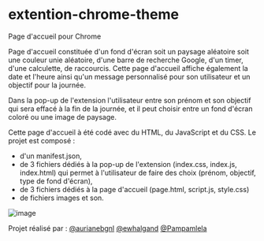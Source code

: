 # extention-chrome-theme

Page d'accueil pour Chrome

Page d'accueil constituée d'un fond d'écran soit un paysage aléatoire soit une couleur unie aléatoire, d'une barre de recherche Google, d'un timer, d'une calculette, de raccourcis. Cette page d'accueil affiche également la date et l'heure ainsi qu'un message personnalisé pour son utilisateur et un objectif pour la journée. 

Dans la pop-up de l'extension l'utilisateur entre son prénom et son objectif qui sera effacé à la fin de la journée, et il peut choisir entre un fond d'écran coloré ou une image de paysage.

Cette page d'accueil à été codé avec du HTML, du JavaScript et du CSS. Le projet est composé :
- d'un manifest.json, 
- de 3 fichiers dédiés à la pop-up de l'extension (index.css, index.js, index.html) qui permet à l'utilisateur de faire des choix (prénom, objectif, type de fond d'écran),
- de 3 fichiers dédiés à la page d'accueil (page.html, script.js, style.css)
- de fichiers images et son.

![image](https://github.com/user-attachments/assets/fbb97e89-2453-4ecb-867d-62eb2c054aa8)


Projet réalisé par :
[@aurianebgnl](https://github.com/aurianebgnl)
[@ewhalgand](https://github.com/ewhalgand)
[@Pampamlela](https://github.com/Pampamlela)
